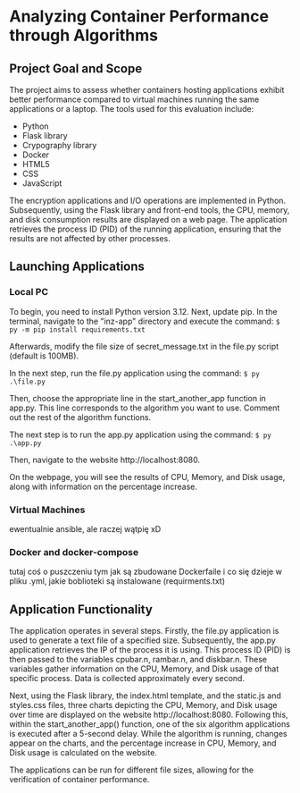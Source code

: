# Analyzing Container Performance through Algorithms 
## Project Goal and Scope 

The project aims to assess whether containers hosting applications exhibit better performance compared to virtual machines running the same applications or a laptop. The tools used for this evaluation include:

* Python
* Flask library
* Crypography library
* Docker
* HTML5
* CSS
* JavaScript

The encryption applications and I/O operations are implemented in Python. Subsequently, using the Flask library and front-end tools, the CPU, memory, and disk consumption results are displayed on a web page. The application retrieves the process ID (PID) of the running application, ensuring that the results are not affected by other processes.


## Launching Applications 
### Local PC
To begin, you need to install Python version 3.12. Next, update pip. In the terminal, navigate to the "inz-app" directory and execute the command: 
`$ py -m pip install requirements.txt`

Afterwards, modify the file size of secret_message.txt in the file.py script (default is 100MB).

In the next step, run the file.py application using the command:
`$ py .\file.py`

Then, choose the appropriate line in the start_another_app function in app.py. This line corresponds to the algorithm you want to use. Comment out the rest of the algorithm functions.

The next step is to run the app.py application using the command: 
`$ py .\app.py`

Then, navigate to the website http://localhost:8080.

On the webpage, you will see the results of CPU, Memory, and Disk usage, along with information on the percentage increase.

### Virtual Machines
ewentualnie ansible, ale raczej wątpię xD

### Docker and docker-compose
tutaj coś o puszczeniu tym jak są zbudowane Dockerfaile i co się dzieje w pliku .yml, jakie boblioteki są instalowane (requirments.txt)


## Application Functionality
The application operates in several steps. Firstly, the file.py application is used to generate a text file of a specified size. Subsequently, the app.py application retrieves the IP of the process it is using. This process ID (PID) is then passed to the variables cpubar.n, rambar.n, and diskbar.n. These variables gather information on the CPU, Memory, and Disk usage of that specific process. Data is collected approximately every second.

Next, using the Flask library, the index.html template, and the static.js and styles.css files, three charts depicting the CPU, Memory, and Disk usage over time are displayed on the website http://localhost:8080. Following this, within the start_another_app() function, one of the six algorithm applications is executed after a 5-second delay. While the algorithm is running, changes appear on the charts, and the percentage increase in CPU, Memory, and Disk usage is calculated on the website.

The applications can be run for different file sizes, allowing for the verification of container performance.
